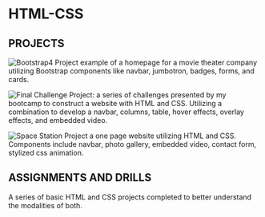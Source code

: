# HTML-CSS
  
## PROJECTS

![Bootstrap4 Project](https://github.com/esievaughn/HTML-CSS/tree/main/projects/bootstrap4_project)
 example of a homepage for a movie theater company utilizing Bootstrap components like navbar, jumbotron, badges, forms, and cards. 
  

![Final Challenge Project](https://github.com/esievaughn/HTML-CSS/tree/main/projects/final%20-challege-project): a series of challenges presented by my bootcamp to construct a website with HTML and CSS. Utilizing a combination to develop a navbar, columns, table, hover effects, overlay effects, and embedded video.
  

![Space Station Project](https://github.com/esievaughn/HTML-CSS/tree/main/projects/spacestation) a one page website utilizing HTML and CSS. Components include navbar, photo gallery, embedded video, contact form, stylized css animation. 


## ASSIGNMENTS AND DRILLS

A series of basic HTML and CSS projects completed to better understand the modalities of both. 
